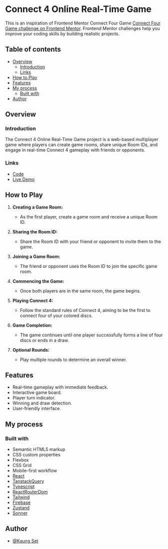 # Connect 4 Online Real-Time Game

This is an inspiration of Frontend Mentor Connect Four Game [Connect Four Game challenge on Frontend Mentor](https://www.frontendmentor.io/challenges/connect-four-game-6G8QVH923s). Frontend Mentor challenges help you improve your coding skills by building realistic projects.


## Table of contents

- [Overview](#overview)
   - [Introduction](#introduction)
   - [Links](#links)
- [How to Play](#how-to-play)
- [Features](#features)
- [My process](#my-process)
   - [Built with](#built-with)
- [Author](#author)



## Overview

### Introduction

The Connect 4 Online Real-Time Game project is a web-based multiplayer game where players can create game rooms, share unique Room IDs, and engage in real-time Connect 4 gameplay with friends or opponents.

### Links

- [Code](https://github.com/erke31-2/FEM-ConnectFour)
- [Live Demo](https://connectfour.vercel.app/)

## How to Play

1. **Creating a Game Room:**
   - As the first player, create a game room and receive a unique Room ID.

2. **Sharing the Room ID:**
   - Share the Room ID with your friend or opponent to invite them to the game.

3. **Joining a Game Room:**
   - The friend or opponent uses the Room ID to join the specific game room.

4. **Commencing the Game:**
   - Once both players are in the same room, the game begins.

5. **Playing Connect 4:**
   - Follow the standard rules of Connect 4, aiming to be the first to connect four of your colored discs.

6. **Game Completion:**
   - The game continues until one player successfully forms a line of four discs or ends in a draw.

7. **Optional Rounds:**
   - Play multiple rounds to determine an overall winner.

## Features

- Real-time gameplay with immediate feedback.
- Interactive game board.
- Player turn indicator.
- Winning and draw detection.
- User-friendly interface.


## My process

### Built with

- Semantic HTML5 markup
- CSS custom properties
- Flexbox
- CSS Grid
- Mobile-first workflow
- [React](https://reactjs.org/)
- [TanstackQuery](https://tanstack.com/query/latest/)
- [Typescript](https://www.typescriptlang.org/)
- [ReactRouterDom](https://reactrouter.com/en/main)
- [Tailwind](https://tailwindcss.com/)
- [Firebase](https://firebase.google.com/)
- [Zustand](https://docs.pmnd.rs/zustand/)
- [Sonner](https://sonner.emilkowal.ski/)


## Author

- [@Kaung Set](https://devlinksshare.vercel.app/share/@kset03)